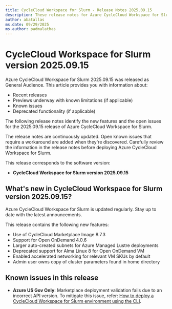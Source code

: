 ```yaml
---
title: CycleCloud Workspace for Slurm - Release Notes 2025.09.15
description: These release notes for Azure CycleCloud Workspace for Slurm 2025.09.15 summarize new features and bug fixes included in the release. 
author: abatallas
ms.date: 09/29/2025
ms.author: padmalathas
---
```


# CycleCloud Workspace for Slurm version 2025.09.15

Azure CycleCloud Workspace for Slurm 2025.09.15 was released as General Audience. This article provides you with information about:

* Recent releases
* Previews underway with known limitations (if applicable)
* Known issues
* Deprecated functionality (if applicable)

The following release notes identify the new features and the open issues for the 2025.09.15 release of Azure CycleCloud Workspace for Slurm.

The release notes are continuously updated. Open known issues that require a workaround are added when they're discovered. Carefully review the information in the release notes before deploying Azure CycleCloud Workspace for Slurm.

This release corresponds to the software version:

- **CycleCloud Workspace for Slurm version 2025.09.15** 

## What's new in CycleCloud Workspace for Slurm version 2025.09.15?

Azure CycleCloud Workspace for Slurm is updated regularly. Stay up to date with the latest announcements. 

This release contains the following new features:

* Use of CycleCloud Marketplace Image 8.7.3
* Support for Open OnDemand 4.0.6
* Larger auto-created subnets for Azure Managed Lustre deployments
* Deprecated support for Alma Linux 8 for Open OnDemand VM
* Enabled accelerated networking for relevant VM SKUs by default
* Admin user owns copy of cluster parameters found in home directory

## Known issues in this release

- **Azure US Gov Only**: Marketplace deployment validation fails due to an incorrect API version. To mitigate this issue, refer: [How to deploy a CycleCloud Workspace for Slurm environment using the CLI](../../how-to/ccws/deploy-with-cli.md).